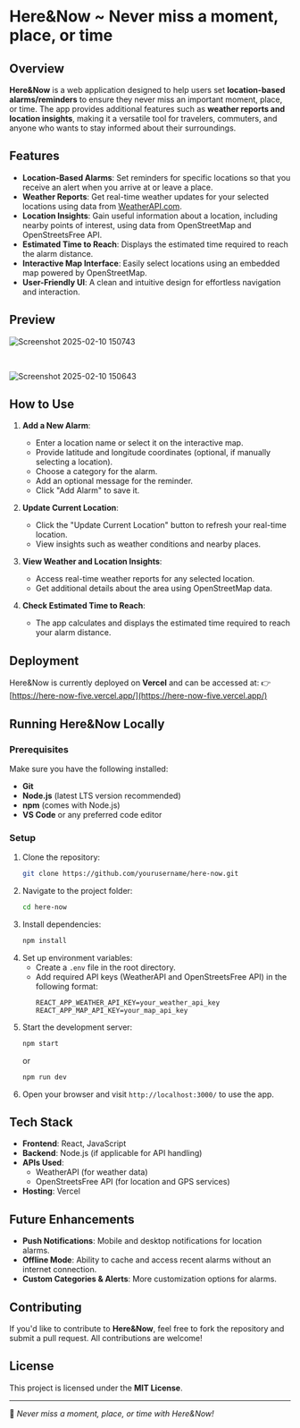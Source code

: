 # Here&Now ~ Never miss a moment, place, or time

## Overview
**Here&Now** is a web application designed to help users set **location-based alarms/reminders** to ensure they never miss an important moment, place, or time. The app provides additional features such as **weather reports and location insights**, making it a versatile tool for travelers, commuters, and anyone who wants to stay informed about their surroundings.

## Features
- **Location-Based Alarms**: Set reminders for specific locations so that you receive an alert when you arrive at or leave a place.
- **Weather Reports**: Get real-time weather updates for your selected locations using data from [WeatherAPI.com](https://www.weatherapi.com/).
- **Location Insights**: Gain useful information about a location, including nearby points of interest, using data from OpenStreetMap and OpenStreetsFree API.
- **Estimated Time to Reach**: Displays the estimated time required to reach the alarm distance.
- **Interactive Map Interface**: Easily select locations using an embedded map powered by OpenStreetMap.
- **User-Friendly UI**: A clean and intuitive design for effortless navigation and interaction.

## Preview
![Screenshot 2025-02-10 150743](https://github.com/user-attachments/assets/a249b26e-355b-425a-a861-f26470c1158d)

<br>

![Screenshot 2025-02-10 150643](https://github.com/user-attachments/assets/0ab10c10-d0df-45af-b95f-d3c30546cfb0)

## How to Use
1. **Add a New Alarm**:
   - Enter a location name or select it on the interactive map.
   - Provide latitude and longitude coordinates (optional, if manually selecting a location).
   - Choose a category for the alarm.
   - Add an optional message for the reminder.
   - Click "Add Alarm" to save it.

2. **Update Current Location**:
   - Click the "Update Current Location" button to refresh your real-time location.
   - View insights such as weather conditions and nearby places.

3. **View Weather and Location Insights**:
   - Access real-time weather reports for any selected location.
   - Get additional details about the area using OpenStreetMap data.

4. **Check Estimated Time to Reach**:
   - The app calculates and displays the estimated time required to reach your alarm distance.

## Deployment
Here&Now is currently deployed on **Vercel** and can be accessed at: 
👉 [https://here-now-five.vercel.app/](https://here-now-five.vercel.app/)

## Running Here&Now Locally
### Prerequisites
Make sure you have the following installed:
- **Git**
- **Node.js** (latest LTS version recommended)
- **npm** (comes with Node.js)
- **VS Code** or any preferred code editor

### Setup
1. Clone the repository:
   ```sh
   git clone https://github.com/yourusername/here-now.git
   ```
2. Navigate to the project folder:
   ```sh
   cd here-now
   ```
3. Install dependencies:
   ```sh
   npm install
   ```
4. Set up environment variables:
   - Create a `.env` file in the root directory.
   - Add required API keys (WeatherAPI and OpenStreetsFree API) in the following format:
     ```env
     REACT_APP_WEATHER_API_KEY=your_weather_api_key
     REACT_APP_MAP_API_KEY=your_map_api_key
     ```
5. Start the development server:
   ```sh
   npm start
   ```
   or
   ```sh
   npm run dev
   ```
6. Open your browser and visit `http://localhost:3000/` to use the app.

## Tech Stack
- **Frontend**: React, JavaScript
- **Backend**: Node.js (if applicable for API handling)
- **APIs Used**:
  - WeatherAPI (for weather data)
  - OpenStreetsFree API (for location and GPS services)
- **Hosting**: Vercel

## Future Enhancements
- **Push Notifications**: Mobile and desktop notifications for location alarms.
- **Offline Mode**: Ability to cache and access recent alarms without an internet connection.
- **Custom Categories & Alerts**: More customization options for alarms.

## Contributing
If you'd like to contribute to **Here&Now**, feel free to fork the repository and submit a pull request. All contributions are welcome!

## License
This project is licensed under the **MIT License**.

---
🚀 *Never miss a moment, place, or time with Here&Now!*

